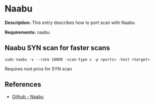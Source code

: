 # Naabu

**Description:** This entry describes how to port scan with Naabu

**Requirements:** naabu

## Naabu SYN scan for faster scans

```
sudo naabu -v --rate 10000 -scan-type s -p <ports> -host <target>
```

Requires root privs for SYN scan
  
## References
* [Github - Naabu](https://github.com/projectdiscovery/naabu)
